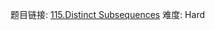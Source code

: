 题目链接: [115.Distinct Subsequences][1]
难度: Hard

[1]: https://leetcode.com/problems/distinct-subsequences/